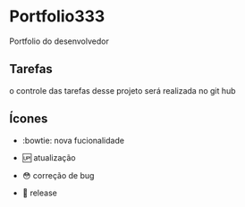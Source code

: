 # Portfolio333

Portfolio do desenvolvedor


## Tarefas


o controle das tarefas desse projeto será realizada no git hub

## Ícones


- :bowtie: nova fucionalidade

- :up: atualização

- :flushed: correção de bug

- :checkered_flag: release


 

